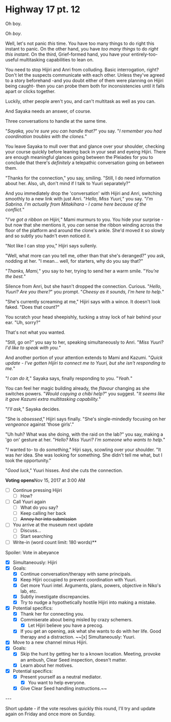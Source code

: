 # Highway 17 pt. 12

Oh boy.

Oh *boy*.

Well, let's not panic *this* time. You have too many things to do right this instant to panic. On the other hand, you have *too many things* to do *right this instant*. On the third, Grief-formed hand, you have your entirely-too-useful multitasking capabilities to lean on.

You need to stop Hijiri and Anri from colluding. Basic interrogation, right? Don't let the suspects communicate with each other. Unless they've agreed to a story beforehand -and you doubt either of them were planning on Hijiri being caught- then you can probe them both for inconsistencies until it falls apart or clicks together.

Luckily, other people aren't you, and can't multitask as well as you can.

And Sayaka needs an answer, of course.

Three conversations to handle at the same time.

"*Sayaka, you're sure you can handle that?*" you say. "*I remember you had coordination troubles with the clones.*"

You leave Sayaka to mull over that and glance over your shoulder, checking your course quickly before leaning back in your seat and eyeing Hijiri. There are enough meaningful glances going between the Pleiades for you to conclude that there's *definitely* a telepathic conversation going on between them.

"Thanks for the connection," you say, smiling. "Still, I do need information about her. Also, uh, don't mind if I talk to Yuuri separately?"

And you immediately drop the 'conversation' with Hijiri and Anri, switching smoothly to a new link with just Anri. "*Hello, Miss Yuuri,*" you say. "*I'm Sabrina. I'm actually from Mitakihara - I came here because of the conflict.*"

"*I've got a ribbon on Hijiri,*" Mami murmurs to you. You hide your surprise - but now that she mentions it, you *can* sense the ribbon winding across the floor of the platform and around the clone's ankle. She'd moved it so slowly and so subtly you hadn't even noticed it.

"Not like I can stop you," Hijiri says sullenly.

"Well, what more can you tell me, other than that she's deranged?" you ask, nodding at her. "I mean... well, for starters, why do you say that?"

"*Thanks, Mami,*" you say to her, trying to send her a warm smile. "*You're the best.*"

Silence from Anri, but she hasn't dropped the connection. Curious. "*Hello, Yuuri? Are you there?*" you prompt. "*Cheesy as it sounds, I'm here to help.*"

"She's currently screaming at me," Hijiri says with a wince. It doesn't look faked. "Does that count?"

You scratch your head sheepishly, tucking a stray lock of hair behind your ear. "Uh, sorry?"

That's not what you wanted.

"Still, go on?" you say to her, speaking simultaneously to Anri. "*Miss Yuuri? I'd like to speak with you.*"

And another portion of your attention extends to Mami and Kazumi. "*Quick update - I've gotten Hijiri to connect me to Yuuri, but she isn't responding to me.*"

"*I can do it,*" Sayaka says, finally responding to you. "*Yeah.*"

You can feel her magic building already, the *flavour* changing as she switches powers. "*Would copying a chibi help?*" you suggest. "*It seems like it gave Kazumi extra multitasking capability.*"

"*I'll ask,*" Sayaka decides.

"She is *obsessed*," Hijiri says finally. "She's single-mindedly focusing on her *vengeance* against 'those girls'."

"Uh huh? What was she doing, with the raid on the lab?" you say, making a 'go on' gesture at her. "*Hello? Miss Yuuri? I'm someone who wants to help.*"

"*I* wanted to- to do *something*," Hijri says, scowling over your shoulder. "It was *her* idea. She was looking for something. She didn't tell me what, but I took the opportunity."

"*Good luck*," Yuuri hisses. And she cuts the connection.

**Voting opens**Nov 15, 2017 at 3:00 AM

- [ ] Continue pressing Hijiri
  - [ ] How?
- [ ] Call Yuuri again
  - [ ] What do you say?
  - [ ] Keep calling her back
  - [ ] ~~Annoy her into submission~~
- [ ] You arrive at the museum next update
  - [ ] Discuss...
  - [ ] Start searching
- [ ] Write-in (word count limit: 180 words)**

Spoiler: Vote in abeyance

- [x] Simultaneously: Hijiri
- [x] Goals:
  - [x] Continue conversation/therapy with same principals.
  - [x] Keep Hijiri occupied to prevent coordination with Yuuri.
  - [x] Get more Yuuri intel. Arguments, plans, powers, objective in Niko's lab, etc.
  - [x] Subtly investigate discrepancies.
  - [x] Try to nudge a hypothetically hostile Hijiri into making a mistake.
- [x] Potential specifics:
  - [x] Thank her for connecting you.
  - [x] Commiserate about being misled by crazy schemers.
    - [x] Let Hijiri believe you have a precog.
  - [x] If you get an opening, ask what she wants to do with her life. Good therapy and a distraction.
~~\[x] Simultaneously: Yuuri.
- [x] Move to a new channel minus Hijiri.
- [x] Goals:
  - [x] Skip the hunt by getting her to a known location. Meeting, provoke an ambush, Clear Seed inspection, doesn't matter.
  - [x] Learn about her motives.
- [x] Potential specifics:
  - [x] Present yourself as a neutral mediator.
    - [x] You want to help everyone.
  - [x] Give Clear Seed handling instructions.~~

---​

Short update - if the vote resolves quickly this round, I'll try and update again on Friday and once more on Sunday.
